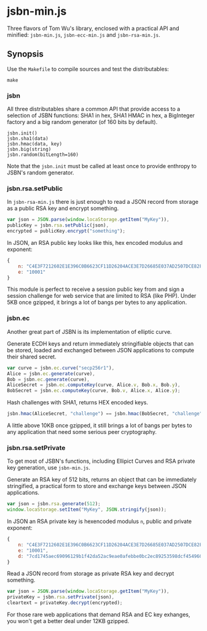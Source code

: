 jsbn-min.js
===
Three flavors of Tom Wu's library, enclosed with a practical API and minified: `jsbn-min.js`, `jsbn-ecc-min.js` and `jsbn-rsa-min.js`.

Synopsis
---
Use the `Makefile` to compile sources and test the distributables:

~~~
make
~~~

### jsbn

All three distributables share a common API that provide access to a selection of JSBN functions: SHA1 in hex, SHA1 HMAC in hex, a BigInteger factory and a big random generator (of 160 bits by default).

~~~
jsbn.init()
jsbn.sha1(data)
jsbn.hmac(data, key)
jsbn.big(string)
jsbn.random(bitLength=160)
~~~

Note that the `jsbn.init` must be called at least once to provide enthropy to JSBN's random generator.

### jsbn.rsa.setPublic

In `jsbn-rsa-min.js` there is just enough to read a JSON record from storage as a public RSA key and encrypt something.

~~~javascript
var json = JSON.parse(window.locaStorage.getItem("MyKey")),
publicKey = jsbn.rsa.setPublic(json),
encrypted = publicKey.encrypt("something");
~~~

In JSON, an RSA public key looks like this, hex encoded modulus and exponent:

~~~javascript
{
    n: "C4E3F7212602E1E396C0B6623CF11D26204ACE3E7D26685E037AD2507DCE82FC28F2D5F8A67FC3AFAB89A6D818D1F4C28CFA548418BD9F8E7426789A67E73E41",
    e: "10001"
}
~~~

This module is perfect to receive a session public key from and sign a session challenge for web service that are limited to RSA (like PHP). Under 5KB once gzipped, it brings a lot of bangs per bytes to any application.

### jsbn.ec

Another great part of JSBN is its implementation of elliptic curve.

Generate ECDH keys and return immediately stringifiable objects that can be stored, loaded and exchanged between JSON applications to compute their shared secret.

~~~javascript
var curve = jsbn.ec.curve("secp256r1"),
Alice = jsbn.ec.generate(curve),
Bob = jsbn.ec.generate(curve),
AliceSecret = jsbn.ec.computeKey(curve, Alice.v, Bob.x, Bob.y),
BobSecret = jsbn.ec.computeKey(curve, Bob.v, Alice.x, Alice.y);
~~~

Hash challenges with SHA1, returns HEX encoded keys.

~~~javascript
jsbn.hmac(AliceSecret, "challenge") == jsbn.hmac(BobSecret, "challenge");
~~~

A little above 10KB once gzipped, it still brings a lot of bangs per bytes to any application that need some serious peer cryptography.

### jsbn.rsa.setPrivate

To get most of JSBN's functions, including Ellipict Curves and RSA private key generation, use `jsbn-min.js`.

Generate an RSA key of 512 bits, returns an object that can be immediately stringified, a practical form to store and exchange keys between JSON applications.

~~~javascript
var json = jsbn.rsa.generate(512);
window.locaStorage.setItem("MyKey", JSON.stringify(json));
~~~

In JSON an RSA private key is hexencoded modulus `n`, public and private exponent:

~~~javascript
{
    n: "C4E3F7212602E1E396C0B6623CF11D26204ACE3E7D26685E037AD2507DCE82FC28F2D5F8A67FC3AFAB89A6D818D1F4C28CFA548418BD9F8E7426789A67E73E41",
    e: "10001",
    d: "7cd1745aec69096129b1f42da52ac9eae0afebbe0bc2ec89253598dcf454960e3e5e4ec9f8c87202b986601dd167253ee3fb3fa047e14f1dfd5ccd37e931b29d"
}
~~~

Read a JSON record from storage as private RSA key and decrypt something.

~~~javascript
var json = JSON.parse(window.locaStorage.getItem("MyKey")),
privateKey = jsbn.rsa.setPrivate(json),
cleartext = privateKey.decrypt(encrypted);
~~~

For those rare web applications that demand RSA and EC key exhanges, you won't get a better deal under 12KB gzipped.